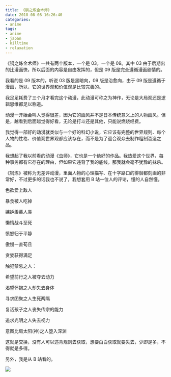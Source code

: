 ```yaml
---
title: 《钢之炼金术师》
date: 2018-08-08 16:26:40
categories:
- anime
tags:
- anime
- japan
- killtime
- relaxation
---
```


《钢之炼金术师》一共有两个版本，一个是 03，一个是 09。其中 03 由于后期出的比漫画快，所以后面的内容是自由发挥的，但是 09 版是完全遵循漫画剧情的。

我看的是 09 版本的，听说 03 版是黑暗向，09 版是治愈向，由于 09 版是遵循于漫画，所以，它的世界观和价值观是比较完善的。

<!--more-->

我足足耗费了三个月才看完这个动漫，此动漫可称之为神作，无论是大局观还是逻辑思维都足以称道。

动漫一开始会叫人觉得很差，因为它的画风并不是日本传统意义上的人物画风。但是，越看到后面越觉得好看，无论是打斗还是其他，只能说燃烧经费。

我觉得一部好的动漫就类似与一个好的科幻小说，它应该有完整的世界规则、每个人物的性格、价值观世界观都应该存在，而不是为了迎合观众去制作粗制滥造之品。

我想起了我以前看的动漫《虫师》，它也是一个绝好的作品。我热爱这个世界，每种事务都有它存在的理由，但如果它违背了我的底线，那我就会毫不犹豫的抹杀。

《钢炼》被称为无差评动漫，里面人物的心理描写、在十字路口的徘徊都刻画的非常好，不过更多的话我也不说了，我想套用 B 站一位人的评论，懂的人自然懂。

色欲爱上敌人

暴食被人吃掉

嫉妒羡慕人类

懒惰战斗至死

愤怒归于平静

傲慢一直苟且

贪婪获得满足

触犯禁忌之人：

希望前行之人被夺去动力

渴望怀抱之人却失去身体

寻求团聚之人生死两隔

复活孩子之人丧失传宗的能力

追求光明之人失去视力

意图比肩太阳(神)之人堕入深渊

这就是交换，没有人可以违背规则去获取，想要白白获取就要失去，少即是多，不得就是多得。

另外，我是从 B 站看的。

![](/images/animes/2.jpg)
